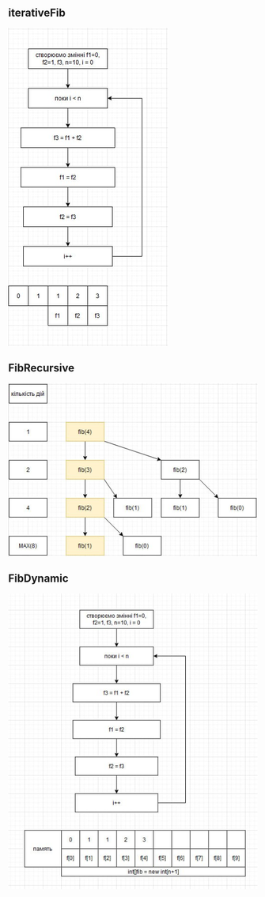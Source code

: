 ## iterativeFib
![](./src/main/resources/iterative_fib.jpg)

## FibRecursive 
![](./src/main/resources/recursive_fib.jpg)

## FibDynamic
![](./src/main/resources/dynamic_fib.jpg)

